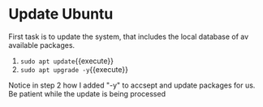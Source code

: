 # Update Ubuntu

First task is to update the system, that includes the local
database of av available packages.

1. `sudo apt update`{{execute}}
2. `sudo apt upgrade -y`{{execute}}

Notice in step 2 how I added "-y" to accsept and update
packages for us. Be patient while the update is being processed
